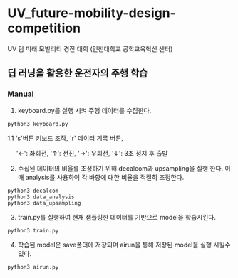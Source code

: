 # UV_future-mobility-design-competition
UV 팀 미래 모빌리티 경진 대회 (인천대학교 공학교육혁신 센터)

## 딥 러닝을 활용한 운전자의 주행 학습

### Manual

1. keyboard.py를 실행 시켜 주행 데이터를 수집한다.
```
python3 keyboard.py
```
1.1 's'버튼 키보드 조작, 'r' 데이터 기록 버튼,

&nbsp;&nbsp;&nbsp;&nbsp;&nbsp;'&#8592;': 좌회전, '&#8593;': 전진, '&#8594;': 우회전, '&#8595;': 3초 정지 후 출발 



2. 수집된 데이터의 비율를 조정하기 위해 decalcom과 upsampling을 실행 한다. 이때 analysis를 사용하여 각 바향에 대한 비율을 적절히 조정한다.
```
python3 decalcom
python3 data_analysis
python3 data_upsampling

```

3. train.py를 실행하여 현재 샘플링한 데이터를 기반으로 model을 학습시킨다.
```
python3 train.py
```

4. 학습된 model은 save폴더에 저장되며 airun을 통해 저장된 model을 실행 시킬수 있다.
```
python3 airun.py
```
